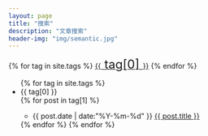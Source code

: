 ```yaml
---
layout: page
title: "搜索"
description: "文章搜索"  
header-img: "img/semantic.jpg"
---
```


{% for tag in site.tags %}
   <a href="#{{ tag[0] }}" title="{{ tag[0] }}" rel="{{ tag[1].size }}">{{<font size="5"> tag[0] </font>}}</a>
{% endfor %}



<ul class="listing">
{% for tag in site.tags %}
  <li class="listing-seperator" id="{{ tag[0] }}">{{ tag[0] }}</li>
{% for post in tag[1] %}
  <ul>
      <li class="listing-item">
  <time datetime="{{ post.date | date:"%Y-%m-%d" }}">{{ post.date | date:"%Y-%m-%d" }}</time>
  <a href="{{ post.url }}" title="{{ post.title }}">{{ post.title }}</a>
  </li>
    </ul>
{% endfor %}
{% endfor %}
</ul>